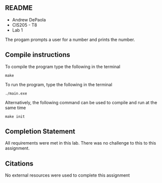 ## README
- Andrew DePaola 
- CIS205 - T8 
- Lab 1

The progam prompts a user for a number and prints the number.

## Compile instructions 

To compile the program type the following in the terminal 

```
make
```
To run the program, type the following in the terminal
```
./main.exe
``` 
Alternatively, the following command can be used to compile and run at the same time
```
make init
```

## Completion Statement
All requirements were met in this lab. There was no challenge to this to this assignment.

## Citations
No external resources were used to complete this assignment
